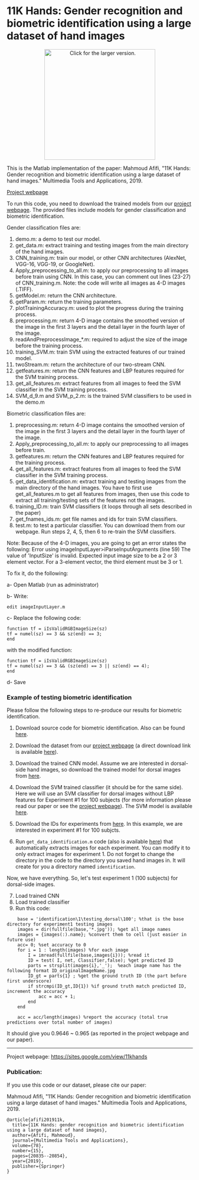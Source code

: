 # 11K Hands: Gender recognition and biometric identification using a large dataset of hand images

<p align="center"><img src="https://drive.google.com/uc?export=view&id=0BwO0RMrZJCioY0tCYkZRUjY1bm8" style="width: 300px; max-width: 90%; height: auto" title="Click for the larger version." /></p>

This is the Matlab implementation of the paper:
Mahmoud Afifi, "11K Hands: Gender recognition and biometric identification using a large dataset of hand images." Multimedia Tools and Applications, 2019.

[Project webpage](https://sites.google.com/view/11khands)


To run this code, you need to download the trained models from our [project webpage](https://sites.google.com/view/11khands). The provided files include models for gender classification and biometric identification.

Gender classification files are:

1. demo.m: a demo to test our model.
2. get_data.m: extract training and testing images from the main directory of the hand images.
3. CNN_training.m: train our model, or other CNN architectures (AlexNet, VGG-16, VGG-19, or GoogleNet).
4. Apply_preprocessing_to_all.m: to apply our preprocessing to all images before train using CNN. In this case, you can comment out lines (23-27) of CNN_training.m. Note: the code will write all images as 4-D images (.TIFF). 
5. getModel.m: return the CNN architecture.
6. getParam.m: return the training parameters.
7. plotTrainingAccuracy.m: used to plot the progress during the training process.
8. preprocessing.m: return 4-D image contains the smoothed version of the image in the first 3 layers and the detail layer in the fourth layer of the image. 
9. readAndPreprocessImage_*.m: required to adjust the size of the image before the training process.
10. training_SVM.m: train SVM using the extracted features of our trained model. 
11. twoStream.m: return the architecture of our two-stream CNN.
12. getfeatures.m: return the CNN features and LBP features required for the SVM training process.
13. get_all_features.m: extract features from all images to feed the SVM classifier in the SVM training process.
14. SVM_d_9.m and SVM_p_2.m: is the trained SVM classifiers to be used in the demo.m


Biometric classification files are:
1. preprocessing.m: return 4-D image contains the smoothed version of the image in the first 3 layers and the detail layer in the fourth layer of the image. 
2. Apply_preprocessing_to_all.m: to apply our preprocessing to all images before train.
3. getfeatures.m: return the CNN features and LBP features required for the training process.
4. get_all_features.m: extract features from all images to feed the SVM classifier in the SVM training process.
5. get_data_identification.m: extract training and testing images from the main directory of the hand images. You have to first use get_all_features.m to get all features from images, then use this code to extract all training/testing sets of the features not the images.
6. training_ID.m: train SVM classifiers (it loops through all sets described in the paper)
7. get_fnames_ids.m: get file names and ids for train SVM classifiers.
8. test.m: to test a particular classifier. You can download them from our webpage.
Run steps 2, 4, 5, then 6 to re-train the SVM classifiers.


Note:
Because of the 4-D images, you are going to get an error states the following:
Error using imageInputLayer>iParseInputArguments (line 59)
The value of 'InputSize' is invalid. Expected input image size to be a 2 or 3 element vector. For a 3-element vector, the
third element must be 3 or 1.

To fix it,  do the following:

a- Open Matlab  (run as administrator)

b- Write:

`edit imageInputLayer.m`

c- Replace the following code:
```
function tf = iIsValidRGBImageSize(sz)
tf = numel(sz) == 3 && sz(end) == 3;
end
```
with the modified function:
```
function tf = iIsValidRGBImageSize(sz)
tf = numel(sz) == 3 && (sz(end) == 3 || sz(end) == 4);
end
```
d- Save 



### Example of testing biometric identification
Please follow the following steps to re-produce our results for biometric identification.
1. Download source code for biometric identification. Also can be found [here](https://drive.google.com/file/d/1Fmk1KCbIzSfQVGsISwFUwhp2HykGE43R/view).

2. Download the dataset from our [project webpage](https://sites.google.com/view/11khands) (a direct download link is available [here](https://drive.google.com/file/d/0BwO0RMrZJCiocGlvdnJxb0lTaHM/view)).

3. Download the trained CNN model. Assume we are interested in dorsal-side hand images, so download the trained model for dorsal images from [here](https://drive.google.com/file/d/0Byh0abzpiSu5ZmNtR1pMeWl3UnM/view).

4. Download the SVM trained classifier (it should be for the same side). Here we will use an SVM classifier for dorsal images without LBP features for Experiment #1 for 100 subjects (for more information please read our paper or see the [project webpage](https://sites.google.com/view/11khands)). The SVM model is available [here](https://drive.google.com/file/d/0B6CktEG1p54WTk5EX0RqQlRqS2s/view).

5. Download the IDs for experiments from [here](https://drive.google.com/drive/folders/0BwO0RMrZJCioZTNTdThFUGh5bG8). In this example, we are interested in experiment #1 for 100 subjcts.

6. Run `get_data_identification.m` code (also is available [here](https://drive.google.com/file/d/0BwO0RMrZJCioWEhLMWhYMVgtdGc/view)) that automatically extracts images for each experiment. You can modify it to only extract images for experiment 1. Do not forget to change the directory in the code to the directory you saved hand images in. It will create for you a directory named `identification`.

Now, we have everything. So, let's test experiment 1 (100 subjects) for dorsal-side images.

7. Load trained CNN
8. Load trained classifier
9. Run this code:
```
	base = 'identification\1\testing_dorsal\100'; %that is the base directory for experiment1 testing images
	images = dir(fullfile(base,'*.jpg')); %get all image names
	images = {images(:).name}; %convert them to cell (just easier in future use)
	acc= 0; %set accuracy to 0
	for i = 1 : length(images) %for each image
		I = imread(fullfile(base,images{i})); %read it
		ID = test( I, net, Classifier,false); %get predicted ID
		parts = strsplit(images{i},'_');  %each image name has the following format ID_originalImageName.jpg
		ID_gt = parts{1} ; %get the ground truth ID (the part before first underscore)
		if strcmpi(ID_gt,ID{1}) %if ground truth match predicted ID, increment the accuracy
			acc = acc + 1;
		end
	end

	acc = acc/length(images) %report the accuracy (total true predictions over total number of images)
```

It should give you 0.9646 ~ 0.965 (as reported in the project webpage and our paper). 

--------------------------------------------------------------------------------------------------

Project webpage: https://sites.google.com/view/11khands

### Publication:

If you use this code or our dataset, please cite our paper:


Mahmoud Afifi, "11K Hands: Gender recognition and biometric identification using a large dataset of hand images." Multimedia Tools and Applications, 2019.

```
@article{afifi201911k,
  title={11K Hands: gender recognition and biometric identification using a large dataset of hand images},
  author={Afifi, Mahmoud},
  journal={Multimedia Tools and Applications},
  volume={78},
  number={15},
  pages={20835--20854},
  year={2019},
  publisher={Springer}
}
```